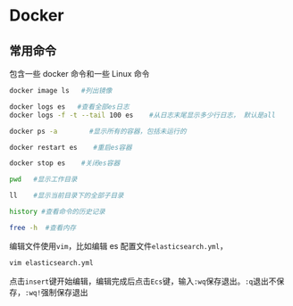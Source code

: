 # Docker

## 常用命令

包含一些 docker 命令和一些 Linux 命令

```sh
docker image ls   #列出镜像

docker logs es   #查看全部es日志
docker logs -f -t --tail 100 es    #从日志末尾显示多少行日志， 默认是all

docker ps -a        #显示所有的容器，包括未运行的

docker restart es    #重启es容器

docker stop es    #关闭es容器

pwd   #显示工作目录

ll    #显示当前目录下的全部子目录

history #查看命令的历史记录

free -h  #查看内存

```

编辑文件使用`vim`，比如编辑 es 配置文件`elasticsearch.yml`，

```sh
vim elasticsearch.yml
```

点击`insert`键开始编辑，编辑完成后点击`Ecs`键，输入`:wq`保存退出。`:q`退出不保存，`:wq!`强制保存退出
